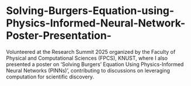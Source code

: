 # Solving-Burgers-Equation-using-Physics-Informed-Neural-Network-Poster-Presentation-
Volunteered at the Research Summit 2025 organized by the Faculty of Physical and Computational Sciences (FPCS), KNUST, where I also presented a poster on ‘Solving Burgers’ Equation Using Physics-Informed Neural Networks (PINNs)’, contributing to discussions on leveraging computation for scientific discovery.
